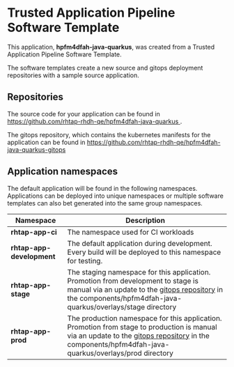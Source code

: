 # Trusted Application Pipeline Software Template

This application, **hpfm4dfah-java-quarkus**, was created from a Trusted Application Pipeline Software Template.

The software templates create a new source and gitops deployment repositories with a sample source application. 

## Repositories

The source code for your application can be found in [https://github.com/rhtap-rhdh-qe/hpfm4dfah-java-quarkus ](https://github.com/rhtap-rhdh-qe/hpfm4dfah-java-quarkus ).
 
The gitops repository, which contains the kubernetes manifests for the application can be found in 
[https://github.com/rhtap-rhdh-qe/hpfm4dfah-java-quarkus-gitops ](https://github.com/rhtap-rhdh-qe/hpfm4dfah-java-quarkus-gitops ) 

## Application namespaces 

The default application will be found in the following namespaces. Applications can be deployed into unique namespaces or multiple software templates can also bet generated into the same group namespaces.  

|  Namespace   |  Description   |  
| -------- | -------- |
| **rhtap-app-ci** | The namespace used for CI workloads |
| **rhtap-app-development** | The default application during development. Every build will be deployed to this namespace for testing. |
| **rhtap-app-stage** | The staging namespace for this application. Promotion from development to stage is manual via an update to the [gitops repository](https://github.com/rhtap-rhdh-qe/hpfm4dfah-java-quarkus-gitops ) in the components/hpfm4dfah-java-quarkus/overlays/stage directory |
| **rhtap-app-prod** | The production namespace for this application. Promotion from stage to production is manual via an update to the [gitops repository](https://github.com/rhtap-rhdh-qe/hpfm4dfah-java-quarkus-gitops ) in the components/hpfm4dfah-java-quarkus/overlays/prod directory |